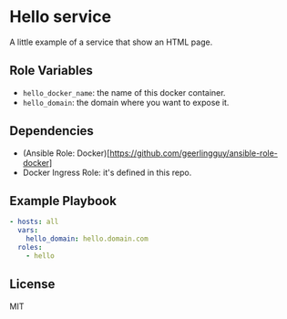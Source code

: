 Hello service
=========

A little example of a service that show an HTML page.

Role Variables
--------------

- `hello_docker_name`: the name of this docker container.
- `hello_domain`: the domain where you want to expose it.

Dependencies
------------

- (Ansible Role: Docker)[https://github.com/geerlingguy/ansible-role-docker]
- Docker Ingress Role: it's defined in this repo.

Example Playbook
----------------

```yaml
- hosts: all
  vars:
    hello_domain: hello.domain.com
  roles:
    - hello
```

License
-------

MIT

